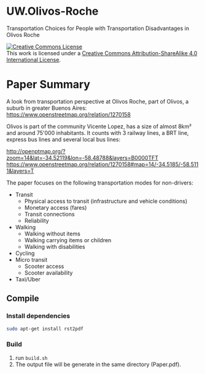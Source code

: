 # UW.Olivos-Roche

Transportation Choices for People with Transportation Disadvantages in Olivos Roche

<a rel="license" href="http://creativecommons.org/licenses/by-sa/4.0/"><img alt="Creative Commons License" style="border-width:0" src="https://i.creativecommons.org/l/by-sa/4.0/88x31.png" /></a><br />This work is licensed under a <a rel="license" href="http://creativecommons.org/licenses/by-sa/4.0/">Creative Commons Attribution-ShareAlike 4.0 International License</a>.


# Paper Summary

A look from transportation perspective at Olivos Roche, part of Olivos, a suburb in greater Buenos Aires: https://www.openstreetmap.org/relation/1270158

Olivos is part of the community Vicente Lopez, has a size of almost 8km² and around 75'000 inhabitants. It counts with 3 railway lines, a BRT line, express bus lines and several local bus lines:

http://openptmap.org/?zoom=14&lat=-34.52119&lon=-58.48788&layers=B0000TFT 
https://www.openstreetmap.org/relation/1270158#map=14/-34.5185/-58.5111&layers=T

The paper focuses on the following transportation modes for non-drivers:

* Transit
    * Physical access to transit (infrastructure and vehicle conditions)
    * Monetary access (fares)
    * Transit connections
    * Reliability
* Walking
    * Walking without items
    * Walking carrying items or children
    * Walking with disabilities
* Cycling
* Micro transit
    * Scooter access
    * Scooter availability
* Taxi/Uber



## Compile

### Install dependencies

```bash
sudo apt-get install rst2pdf

```
### Build

1. run `build.sh`
2. The output file will be generate in the same directory (Paper.pdf).
